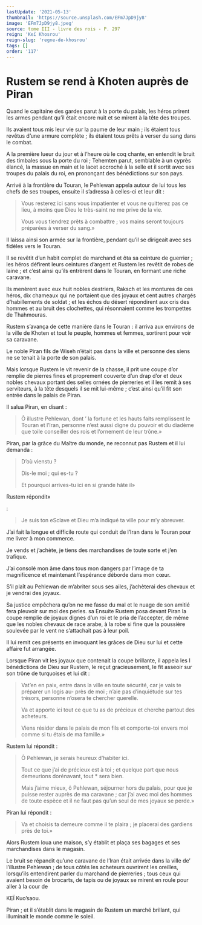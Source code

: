 ```yaml
---
lastUpdate: '2021-05-13'
thumbnail: 'https://source.unsplash.com/EFm7JpD9jy8'
image: 'EFm7JpD9jy8.jpeg'
source: tome III - livre des rois - P. 297
reign: 'Keï Khosrou'
reign-slug: 'regne-de-khosrou'
tags: []
order: '117'
---
```


# Rustem se rend à Khoten auprès de Piran

Quand le capitaine des gardes parut à la porte du palais, les héros prirent les armes pendant qu’il était encore nuit et se mirent à la tête des troupes.

Ils avaient tous mis leur vie sur la paume de leur main ; ils étaient tous revêtus d’une armure complète ; ils étaient tous prêts à verser du sang dans le combat.

A la première lueur du jour et à l’heure où le coq chante, en entendit le bruit des timbales sous la porte du roi ; Tehemten parut, semblable à un cyprès élancé, la massue en main et le lacet accroché à la selle et il sortit avec ses troupes du palais du roi, en prononçant des bénédictions sur son pays.

Arrivé à la frontière du Touran, le Pehlewan appela autour de lui tous les chefs de ses troupes, ensuite il s’adressa à celles-ci et leur dit :

> Vous resterez ici sans vous impatienter et vous ne quitterez pas ce lieu, à moins que Dieu le très-saint ne me prive de la vie.
>
> Vous vous tiendrez prêts à combattre ; vos mains seront toujours préparées à verser du sang.»

Il laissa ainsi son armée sur la frontière, pendant qu’il se dirigeait avec ses fidèles vers le Touran.

Il se revêtit d’un habit complet de marchand et ôta sa ceinture de guerrier ; les héros défirent leurs ceintures d’argent et Rustem les revêtit de robes de laine ; et c’est ainsi qu’ils entrèrent dans le Touran, en formant une riche caravane.

Ils menèrent avec eux huit nobles destriers, Raksch et les montures de ces héros, dix chameaux qui ne portaient que des joyaux et cent autres chargés d’habillements de soldat ; et les échos du désert répondirent aux cris des hommes et au bruit des clochettes, qui résonnaient comme les trompettes de Thahmouras.

Rustem s’avança de cette manière dans le Touran : il arriva aux environs de la ville de Khoten et tout le peuple, hommes et femmes, sortirent pour voir sa caravane.

Le noble Piran fils de Wiseh n’était pas dans la ville et personne des siens ne se tenait à la porte de son palais.

Mais lorsque Rustem le vit revenir de la chasse, il prit une coupe d’or remplie de pierres fines et proprement couverte d’un drap d’or et deux nobles chevaux portant des selles ornées de pierreries et il les remit à ses serviteurs, à la tête desquels il se mit lui-même ; c’est ainsi qu’il fit son entrée dans le palais de Piran.

Il salua Piran, en disant :

> Ô illustre Pehlewan, dont ’
> la fortune et les hauts faits remplissent le Touran et l’Iran, personne n’est aussi digne du pouvoir et du diadème que toile conseiller des rois et l’ornement de leur trône.»

Piran, par la grâce du Maître du monde, ne reconnut pas Rustem et il lui demanda :

> D’où vienstu ?
>
> Dis-le moi ; qui es-tu ?
>
> Et pourquoi arrives-tu ici en si grande hâte il»

Rustem répondit»

:

> Je suis ton eSclave et Dieu m’a indiqué ta ville pour m’y abreuver.

J’ai fait la longue et difficile route qui conduit de l’Iran dans le Touran pour me livrer à mon commerce.

Je vends et j’achète, je tiens des marchandises de toute sorte et j’en trafique.

J’ai consolé mon âme dans tous mon dangers par l’image de ta magnificence et maintenant l’espérance déborde dans mon cœur.

S’il plaît au Pehlewan de m’abriter sous ses ailes, j’achèterai des chevaux et je vendrai des joyaux.

Sa justice empêchera qu’on ne me fasse du mal et le nuage de son amitié fera pleuvoir sur moi des perles. sa Ensuite Rustem posa devant Piran la coupe remplie de joyaux dignes d’un roi et le pria de l’accepter, de même que les nobles chevaux de race arabe, à la robe si fine que la poussière soulevée par le vent ne s’attachait pas à leur poil.

Il lui remit ces présents en invoquant les grâces de Dieu sur lui et cette affaire fut arrangée.

Lorsque Piran vit les joyaux que contenait la coupe brillante, il appela les I bénédictions de Dieu sur Rustem, le reçut gracieusement, le fit asseoir sur son trône de turquoises et lui dit :

> Vat’en en paix, entre dans la ville en toute sécurité, car je vais te préparer un logis au-
> près de moi ; n’aie pas d’inquiétude sur tes trésors, personne n’osera te chercher querelle.
>
> Va et apporte ici tout ce que tu as de précieux et cherche partout des acheteurs.
>
> Viens résider dans le palais de mon fils et comporte-toi envers moi comme si tu étais de ma famille.»

Rustem lui répondit :

> Ô Pehlewan, je serais heureux d’habiter ici.
>
> Tout ce que j’ai de précieux est à toi ; et quelque part que nous demeurions dorénavant, tout \* sera bien.
>
> Mais j’aime mieux, ô Pehlewan, séjourner hors du palais, pour que je puisse rester auprès de ma caravane ; car j’ai avec moi des hommes de toute espèce et il ne faut pas qu’un seul de mes joyaux se perde.»

Piran lui répondit :

> Va et choisis ta demeure comme il te plaira ; je placerai des gardiens près de toi.»

Alors Rustem loua une maison, s’y établit et plaça ses bagages et ses marchandises dans le magasin.

Le bruit se répandit qu’une caravane de l’Iran était arrivée dans la ville de’ l’illustre Pehlewan ; de tous côtés les acheteurs ouvrirent les oreilles, lorsqu’ils entendirent parler du marchand de pierreries ; tous ceux qui avaient besoin de brocarts, de tapis ou de joyaux se mirent en roule pour aller à la cour de

KEÏ Kuo’saou.

Piran ; et il s’établit dans le magasin de Rustem un marché brillant, qui illuminait le monde comme le soleil.
